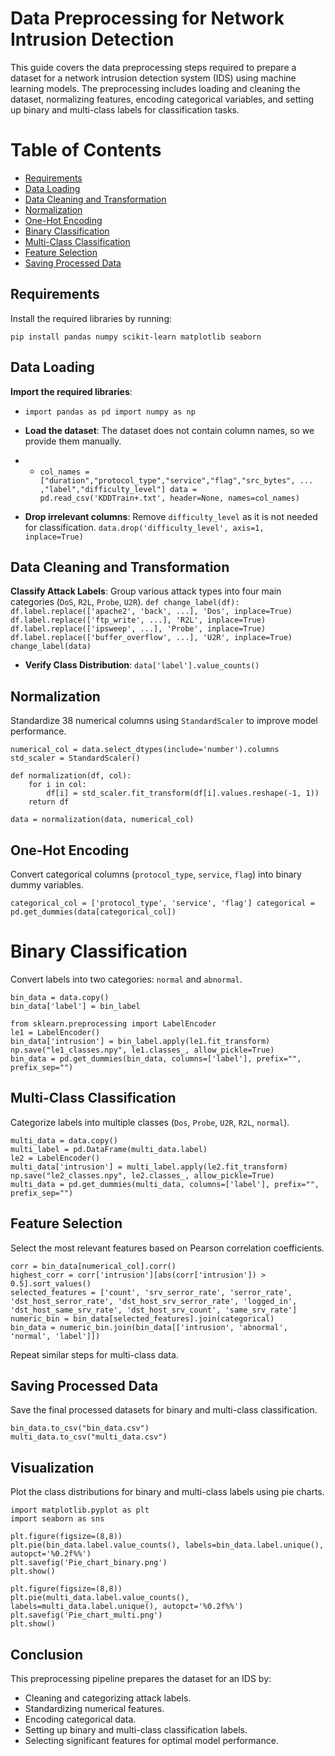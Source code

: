 # Data Preprocessing for Network Intrusion Detection

This guide covers the data preprocessing steps required to prepare a dataset for a network intrusion detection system (IDS) using machine learning models. The preprocessing includes loading and cleaning the dataset, normalizing features, encoding categorical variables, and setting up binary and multi-class labels for classification tasks.


# Table of Contents
-   [Requirements](#requirements)
-   [Data Loading](#data-loading)
-   [Data Cleaning and Transformation](#data-cleaning-and-transformation)
-   [Normalization](#normalization)
-   [One-Hot Encoding](#one-hot-encoding)
-   [Binary Classification](#binary-classification)
-   [Multi-Class Classification](#multi-class-classification)
-   [Feature Selection](#feature-selection)
-   [Saving Processed Data](#saving-processed-data)

## Requirements
Install the required libraries by running:

`pip install pandas numpy scikit-learn matplotlib seaborn`

## Data Loading
**Import the required libraries**:
-   `import pandas as pd
    import numpy as np` 
    
-   **Load the dataset**: The dataset does not contain column names, so we provide them manually.
- -   `col_names = ["duration","protocol_type","service","flag","src_bytes", ... ,"label","difficulty_level"]
    data = pd.read_csv('KDDTrain+.txt', header=None, names=col_names)` 
    
-   **Drop irrelevant columns**: Remove `difficulty_level` as it is not needed for classification.
  `data.drop('difficulty_level', axis=1, inplace=True)` 
    

## Data Cleaning and Transformation
**Classify Attack Labels**: Group various attack types into four main categories (`DoS`, `R2L`, `Probe`, `U2R`).
 `def change_label(df):
        df.label.replace(['apache2', 'back', ...], 'Dos', inplace=True)
        df.label.replace(['ftp_write', ...], 'R2L', inplace=True)
        df.label.replace(['ipsweep', ...], 'Probe', inplace=True)
        df.label.replace(['buffer_overflow', ...], 'U2R', inplace=True)
    change_label(data)` 
    
-   **Verify Class Distribution**:
`data['label'].value_counts()`


## Normalization
Standardize 38 numerical columns using `StandardScaler` to improve model performance.

``` from sklearn.preprocessing import StandardScaler
numerical_col = data.select_dtypes(include='number').columns
std_scaler = StandardScaler()

def normalization(df, col):
    for i in col:
        df[i] = std_scaler.fit_transform(df[i].values.reshape(-1, 1))
    return df

data = normalization(data, numerical_col)
```

## One-Hot Encoding
Convert categorical columns (`protocol_type`, `service`, `flag`) into binary dummy variables.

`categorical_col = ['protocol_type', 'service', 'flag']
categorical = pd.get_dummies(data[categorical_col]) `


# Binary Classification
Convert labels into two categories: `normal` and `abnormal`.

```bin_label = pd.DataFrame(data.label.map(lambda x: 'normal' if x == 'normal' else 'abnormal'))
bin_data = data.copy()
bin_data['label'] = bin_label

from sklearn.preprocessing import LabelEncoder
le1 = LabelEncoder()
bin_data['intrusion'] = bin_label.apply(le1.fit_transform)
np.save("le1_classes.npy", le1.classes_, allow_pickle=True)
bin_data = pd.get_dummies(bin_data, columns=['label'], prefix="", prefix_sep="")
```


## Multi-Class Classification
Categorize labels into multiple classes (`Dos`, `Probe`, `U2R`, `R2L`, `normal`).
```
multi_data = data.copy()
multi_label = pd.DataFrame(multi_data.label)
le2 = LabelEncoder()
multi_data['intrusion'] = multi_label.apply(le2.fit_transform)
np.save("le2_classes.npy", le2.classes_, allow_pickle=True)
multi_data = pd.get_dummies(multi_data, columns=['label'], prefix="", prefix_sep="")
```

## Feature Selection
Select the most relevant features based on Pearson correlation coefficients.
```
corr = bin_data[numerical_col].corr()
highest_corr = corr['intrusion'][abs(corr['intrusion']) > 0.5].sort_values()
selected_features = ['count', 'srv_serror_rate', 'serror_rate', 'dst_host_serror_rate', 'dst_host_srv_serror_rate', 'logged_in', 'dst_host_same_srv_rate', 'dst_host_srv_count', 'same_srv_rate']
numeric_bin = bin_data[selected_features].join(categorical)
bin_data = numeric_bin.join(bin_data[['intrusion', 'abnormal', 'normal', 'label']])
```
Repeat similar steps for multi-class data.

## Saving Processed Data
Save the final processed datasets for binary and multi-class classification.

```
bin_data.to_csv("bin_data.csv")
multi_data.to_csv("multi_data.csv")
```

## Visualization

Plot the class distributions for binary and multi-class labels using pie charts.

```
import matplotlib.pyplot as plt
import seaborn as sns

plt.figure(figsize=(8,8))
plt.pie(bin_data.label.value_counts(), labels=bin_data.label.unique(), autopct='%0.2f%%')
plt.savefig('Pie_chart_binary.png')
plt.show()

plt.figure(figsize=(8,8))
plt.pie(multi_data.label.value_counts(), labels=multi_data.label.unique(), autopct='%0.2f%%')
plt.savefig('Pie_chart_multi.png')
plt.show()
```
## Conclusion

This preprocessing pipeline prepares the dataset for an IDS by:

-   Cleaning and categorizing attack labels.
-   Standardizing numerical features.
-   Encoding categorical data.
-   Setting up binary and multi-class classification labels.
-   Selecting significant features for optimal model performance.




